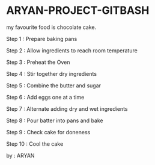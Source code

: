 # ARYAN-PROJECT-GITBASH

my favourite food is chocolate cake.

Step 1 : Prepare baking pans

Step 2 : Allow ingredients to reach room temperature

Step 3 : Preheat the Oven

Step 4 : Stir together dry ingredients

Step 5 : Combine the butter and sugar

Step 6 : Add eggs one at a time

Step 7 : Alternate adding dry and wet ingredients

Step 8 : Pour batter into pans and bake

Step 9 : Check cake for doneness

Step 10 : Cool the cake

by : ARYAN



